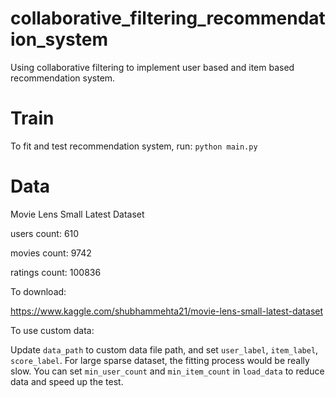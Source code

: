 # collaborative_filtering_recommendation_system
Using collaborative filtering to implement user based and item based recommendation system.

# Train
To fit and test recommendation system, run:
 `python main.py`
 
# Data
Movie Lens Small Latest Dataset

users count: 610

movies count: 9742 

ratings count: 100836 


To download:

https://www.kaggle.com/shubhammehta21/movie-lens-small-latest-dataset


To use custom data:

Update `data_path` to custom data file path, and set `user_label`, `item_label`, `score_label`. For large sparse dataset, the fitting process would be really slow. You can set `min_user_count` and `min_item_count` in `load_data` to reduce data and speed up the test.

